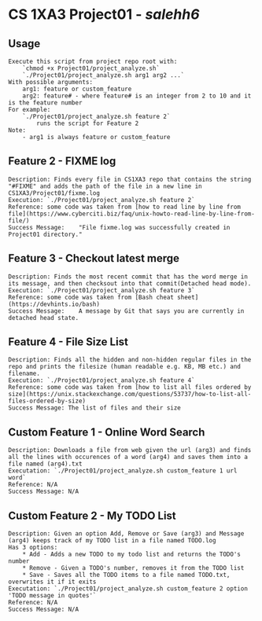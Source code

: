 #   CS 1XA3 Project01 - <salehh6> *salehh6* 
## Usage
    Execute this script from project repo root with:
        `chmod +x Project01/project_analyze.sh`
        `./Project01/project_analyze.sh arg1 arg2 ...`
    With possible arguments:
        arg1: feature or custom_feature
        arg2: feature# - where feature# is an integer from 2 to 10 and it is the feature number
    For example:
        `./Project01/project_analyze.sh feature 2`
            runs the script for Feature 2
    Note:
        - arg1 is always feature or custom_feature
## Feature 2 - FIXME log
    Description: Finds every file in CS1XA3 repo that contains the string "#FIXME" and adds the path of the file in a new line in CS1XA3/Project01/fixme.log
    Execution: `./Project01/project_analyze.sh feature 2`
    Reference: some code was taken from [how to read line by line from file](https://www.cyberciti.biz/faq/unix-howto-read-line-by-line-from-file/)
    Success Message:    "File fixme.log was successfully created in Project01 directory."
## Feature 3 - Checkout latest merge
    Description: Finds the most recent commit that has the word merge in its message, and then checksout into that commit(Detached head mode).
    Execution: `./Project01/project_analyze.sh feature 3`
    Reference: some code was taken from [Bash cheat sheet](https://devhints.io/bash)
    Success Message:    A message by Git that says you are currently in detached head state.
## Feature 4 - File Size List
    Description: Finds all the hidden and non-hidden regular files in the repo and prints the filesize (human readable e.g. KB, MB etc.) and filename.
    Execution: `./Project01/project_analyze.sh feature 4`
    Reference: some code was taken from [how to list all files ordered by size](https://unix.stackexchange.com/questions/53737/how-to-list-all-files-ordered-by-size)
    Success Message: The list of files and their size
## Custom Feature 1 - Online Word Search
    Description: Downloads a file from web given the url (arg3) and finds all the lines with occurences of a word (arg4) and saves them into a file named (arg4).txt
    Executation: `./Project01/project_analyze.sh custom_feature 1 url word`
    Reference: N/A
    Success Message: N/A
## Custom Feature 2 - My TODO List
    Description: Given an option Add, Remove or Save (arg3) and Message (arg4) keeps track of my TODO list in a file named TODO.log
    Has 3 options:
        * Add - Adds a new TODO to my todo list and returns the TODO's number
        * Remove - Given a TODO's number, removes it from the TODO list
        * Save - Saves all the TODO items to a file named TODO.txt, overwrites it if it exits
    Executation: `./Project01/project_analyze.sh custom_feature 2 option 'TODO message in quotes'`
    Reference: N/A
    Success Message: N/A


